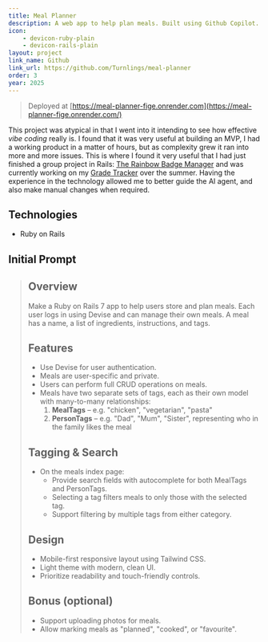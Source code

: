 ```yaml
---
title: Meal Planner
description: A web app to help plan meals. Built using Github Copilot.
icon: 
    - devicon-ruby-plain
    - devicon-rails-plain
layout: project
link_name: Github
link_url: https://github.com/Turnlings/meal-planner
order: 3
year: 2025
---
```

> Deployed at [https://meal-planner-fige.onrender.com](https://meal-planner-fige.onrender.com/)

This project was atypical in that I went into it intending to see how effective *vibe coding* really is. I found that it was very useful at building an MVP, I had a working product in a matter of hours, but as complexity grew it ran into more and more issues. This is where I found it very useful that I had just finished a group project in Rails: [The Rainbow Badge Manager](./rainbows.html) and was currently working on my [Grade Tracker](./grade_tracker.html) over the summer. Having the experience in the technology allowed me to better guide the AI agent, and also make manual changes when required.

## Technologies
- Ruby on Rails

## Initial Prompt

> ## Overview  
> Make a Ruby on Rails 7 app to help users store and plan meals. Each user logs in using Devise and can manage their own meals. A meal has a name, a list of ingredients, instructions, and tags.  
>   
> ## Features  
> - Use Devise for user authentication.  
> - Meals are user-specific and private.  
> - Users can perform full CRUD operations on meals.  
> - Meals have two separate sets of tags, each as their own model with many-to-many relationships:  
>   1. **MealTags** – e.g. "chicken", "vegetarian", "pasta"  
>   2. **PersonTags** – e.g. "Dad", "Mum", "Sister", representing who in the family likes the meal  
>   
> ## Tagging & Search  
> - On the meals index page:  
>   - Provide search fields with autocomplete for both MealTags and PersonTags.  
>   - Selecting a tag filters meals to only those with the selected tag.  
>   - Support filtering by multiple tags from either category.  
>   
> ## Design  
> - Mobile-first responsive layout using Tailwind CSS.  
> - Light theme with modern, clean UI.  
> - Prioritize readability and touch-friendly controls.  
>   
> ## Bonus (optional)  
> - Support uploading photos for meals.  
> - Allow marking meals as "planned", "cooked", or "favourite".
